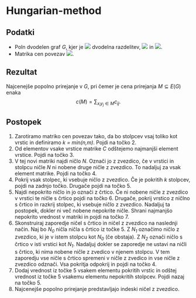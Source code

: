 # Hungarian-method

## Podatki
- Poln dvodelen graf *G*, kjer je <img src="https://render.githubusercontent.com/render/math?math=$V(G) = X \cup Y$"> dvodelna razdelitev, <img src="https://render.githubusercontent.com/render/math?math=$X = \{x_1,\ldots,x_n\}$"> in <img src="https://render.githubusercontent.com/render/math?math=$Y = \{y_1,\ldots,y_m\}$">.
- Matrika cen povezav <img src="https://render.githubusercontent.com/render/math?math=$C \in \mathbb{R}^{n\times m}$">.

## Rezultat
Najcenejše popolno prirejanje v $G$, pri čemer je cena prirejanja $M \subseteq E(G)$ enaka
$$ c(M) = \sum_{x_iy_j \in M}c_{ij}. $$

## Postopek
1. Zarotiramo matriko cen povezav tako, da bo stolpcev vsaj toliko kot vrstic in 
   definiramo *k = min(n,m)*. Pojdi na točko 2.
2. Od elementov vsake vrstice matrike *C* odštejemo najmanjši element vrstice. Pojdi
   na točko 3.
3. V tej novi matriki najdi ničlo *N*. Označi jo z zvezdico, če v vrstici in stolpcu ničle
   *N* ni nobene druge ničle z zvezdico. To nadaljuj za vsak element matrike. Pojdi na točko 4.
4. Pokrij vsak stolpec, ki vsebuje ničlo z zvezdico. Če je pokritih *k* stolpcev, pojdi na 
   zadnjo točko. Drugače pojdi na točko 5.
5. Najdi nepokrito ničlo in jo označi z črtico. Če ni nobene ničle z zvezdico v vrstici te
   ničle s črtico pojdi na točko 6. Drugače, pokrij vrstico z ničlno s črtico in razkrij
   stolpec, ki vsebuje ničlo z zvezdico. Nadaljuj ta postopek, dokler ni več nobene nepokrite
   ničle. Shrani najmanjšo nepokrito vrednost v matriki in pojdi na točko 7.
6. Skonstruiraj zaporedje ničel s črtico in ničel z zvezdico na naslednji način. Naj bo *N<sub>0</sub>* ničla
   ničla s črtico iz točke 5. Z *N<sub>1</sub>* označimo ničlo z zvezdico, ki je v istem stolpcu kot *N<sub>0</sub>* (če obstaja).
   Z *N<sub>2</sub>* označi ničlo s črtico v isti vrstici kot *N<sub>1</sub>*. Nadaljuj dokler se zaporedje ne ustavi
   na ničli s črtico, ki nima nobene ničle z zvedico v njenem stolpcu. V tem zaporedju vse ničle s
   črtico spremeni v ničle z zvedico in vse ničle z zvezdico odznači. Vsa pokritja odpokrij in pojdi
   na točko 4.
7. Dodaj vrednost iz točke 5 vsakem elementu pokritih vrstic in odštej vrednost iz točke 5 vsakemu
   elementu nepokritih stolpcev. Pojdi nazaj na točko 5.
8. Najcenejše popolno prirejanje predstavljajo indeski ničel z zvezdico.
